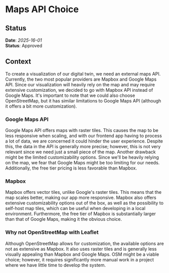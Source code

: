 # Maps API Choice

## Status
**Date**: *2025-16-01*  
**Status**: Approved

## Context
To create a visualization of our digital twin, we need an external maps API. Currently, the two most popular providers are Mapbox and Google Maps API. Since our visualization will heavily rely on the map and may require extensive customization, we decided to go with Mapbox API instead of Google Maps. It's important to note that we could also choose OpenStreetMap, but it has similar limitations to Google Maps API (although it offers a bit more customization).

### Google Maps API
Google Maps API offers maps with raster tiles. This causes the map to be less responsive when scaling, and with our frontend app having to process a lot of data, we are concerned it could hinder the user experience. Despite this, the data in the API is generally more precise; however, this is not very relevant since we need just a small piece of the map. Another drawback might be the limited customizability options. Since we'll be heavily relying on the map, we fear that Google Maps might be too limiting for our needs. Additionally, the free tier pricing is less favorable than Mapbox.

### Mapbox
Mapbox offers vector tiles, unlike Google's raster tiles. This means that the map scales better, making our app more responsive. Mapbox also offers extensive customizability options out of the box, as well as the possibility to self-host map tiles, which can be useful when developing in a local environment. Furthermore, the free tier of Mapbox is substantially larger than that of Google Maps, making it the obvious choice.

### Why not OpenStreetMap with Leaflet
Although OpenStreetMap allows for customization, the available options are not as extensive as Mapbox. It also uses raster tiles and is generally less visually appealing than Mapbox and Google Maps. OSM might be a viable choice; however, it requires significantly more manual work in a project where we have little time to develop the system.
